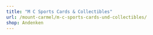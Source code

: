 ```yaml
---
title: "M C Sports Cards & Collectibles"
url: /mount-carmel/m-c-sports-cards-und-collectibles/
shop: Andenken
---
```

